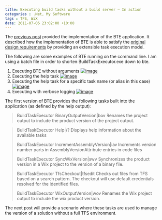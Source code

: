 ```yaml
---
title: Executing build tasks without a build server – In action
categories : .Net, My Software
tags : TFS, WiX
date: 2011-07-06 23:02:00 +10:00
---
```

The [previous post][0] provided the implementation of the BTE application. It described how the implementation of BTE is able to satisfy the [original design requirements][1] by providing an extensible task execution model.
The following are some examples of BTE running on the command line. I am using a batch file in order to shorten BuildTaskExecutor.exe down to bte.
1. Executing BTE without arguments
[![image][3]][2]1. Executing the help task
[![image][5]][4]1. Executing the help task for a specific task name (or alias in this case)
[![image][7]][6]
1. Executing with verbose logging
[![image][9]][8]The first version of BTE provides the following tasks built into the application (as defined by the help output):
> BuildTaskExecutor BinaryOutputVersion|bov
> Renames the project output to include the product version of the project output.

> BuildTaskExecutor Help|/?
> Displays help information about the available tasks
> 
> BuildTaskExecutor IncrementAssemblyVersion|iav
> Increments version number parts in AssemblyVersionAttribute entries in code files
> 
> BuildTaskExecutor SyncWixVersion|swv
> Synchronizes the product version in a Wix project to the version of a binary file.
> 
> BuildTaskExecutor TfsCheckout|tfsedit
> Checks out files from TFS based on a search pattern. The checkout will use default credentials resolved for the identified files.
> 
> BuildTaskExecutor WixOutputVersion|wov
> Renames the Wix project output to include the wix product version.
The next post will provide a scenario where these tasks are used to manage the version of a solution without a full TFS environment.

[0]: /2011/07/03/Executing-build-tasks-without-a-build-server-%E2%80%93-Implementation/
[1]: /2011/07/01/Executing-build-tasks-without-a-build-server-%E2%80%93-Design/
[2]: /blogfiles/image%5B8%5D.png
[3]: /blogfiles/image%5B8%5D_thumb.png
[4]: /blogfiles/image%5B11%5D.png
[5]: /blogfiles/image%5B11%5D_thumb.png
[6]: /blogfiles/image%5B14%5D.png
[7]: /blogfiles/image%5B14%5D_thumb.png
[8]: /blogfiles/image%5B17%5D.png
[9]: /blogfiles/image%5B17%5D_thumb.png